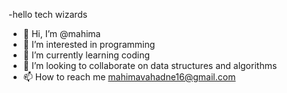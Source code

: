 -hello tech wizards
-   👋 Hi, I’m @mahima
- 👀 I’m interested in programming
- 🌱 I’m currently learning coding
- 💞️ I’m looking to collaborate on data structures and algorithms
- 📫 How to reach me mahimavahadne16@gmail.com

<!---
mahimav11/mahimav11 is a ✨ special ✨ repository because its `README.md` (this file) appears on your GitHub profile.
You can click the Preview link to take a look at your changes.
--->
